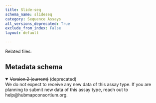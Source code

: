 ```yaml
---
title: Slide-seq
schema_name: slideseq
category: Sequence Assays
all_versions_deprecated: True
exclude_from_index: False
layout: default

---
```


Related files:





## Metadata schema


<details markdown="1" open="true"><summary><s>Version 2 (current)</s> (deprecated)</summary>
We do not expect to receive any new data of this assay type.
If you are planning to submit new data of this assay type, reach out to help@hubmapconsortium.org.
</details>



<br>

